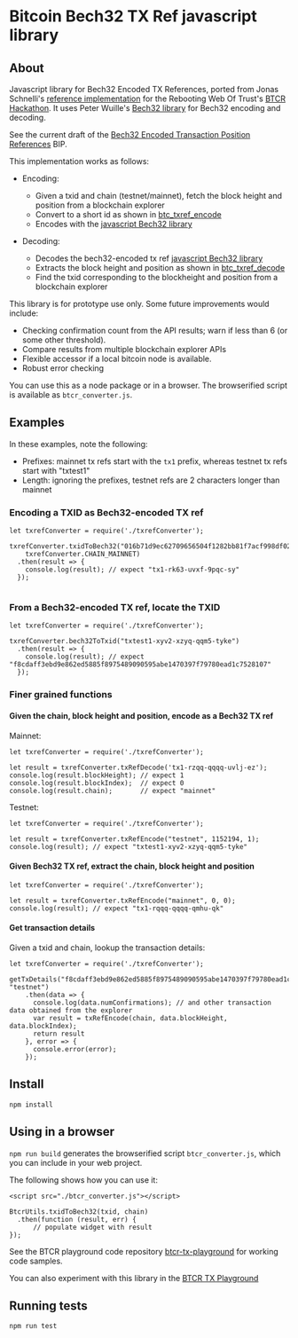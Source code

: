 # Bitcoin Bech32 TX Ref javascript library

## About

Javascript library for Bech32 Encoded TX References, ported from Jonas Schnelli's [reference implementation](https://github.com/jonasschnelli/bitcoin_txref_code) for the Rebooting Web Of Trust's [BTCR Hackathon](https://github.com/WebOfTrustInfo/btcr-hackathon). It uses Peter Wuille's [Bech32 library](https://github.com/sipa/bech32) for Bech32 encoding and decoding.

See the current draft of the [Bech32 Encoded Transaction Position References](https://github.com/veleslavs/bips/blob/c83837536d6629f754ce5a88bbe245e0a615e76e/bip-XXXX-Bech32_Encoded_Transaction_Position_References.mediawiki) BIP. 

This implementation works as follows:

- Encoding: 
  - Given a txid and chain (testnet/mainnet), fetch the block height and position from a blockchain explorer
  - Convert to a short id as shown in [btc_txref_encode](https://github.com/jonasschnelli/bitcoin_txref_code/blob/master/ref/c/txref_code.c)
  - Encodes with the [javascript Bech32 library](https://github.com/sipa/bech32)

- Decoding: 
  - Decodes the bech32-encoded tx ref [javascript Bech32 library](https://github.com/sipa/bech32)
  - Extracts the block height and position as shown in [btc_txref_decode](https://github.com/jonasschnelli/bitcoin_txref_code/blob/master/ref/c/txref_code.c)
  - Find the txid corresponding to the blockheight and position from a blockchain explorer

This library is for prototype use only. Some future improvements would include:
- Checking confirmation count from the API results; warn if less than 6 (or some other threshold).
- Compare results from multiple blockchain explorer APIs
- Flexible accessor if a local bitcoin node is available.
- Robust error checking

You can use this as a node package or in a browser. The browserified script is available as `btcr_converter.js`.

## Examples

In these examples, note the following:
- Prefixes: mainnet tx refs start with the `tx1` prefix, whereas testnet tx refs start with "txtest1"
- Length: ignoring the prefixes, testnet refs are 2 characters longer than mainnet

### Encoding a TXID as Bech32-encoded TX ref

```
let txrefConverter = require('./txrefConverter');

txrefConverter.txidToBech32("016b71d9ec62709656504f1282bb81f7acf998df025e54bd68ea33129d8a425b", 
    txrefConverter.CHAIN_MAINNET)
  .then(result => {
    console.log(result); // expect "tx1-rk63-uvxf-9pqc-sy"
  });
  
```

### From a Bech32-encoded TX ref, locate the TXID

```
let txrefConverter = require('./txrefConverter');

txrefConverter.bech32ToTxid("txtest1-xyv2-xzyq-qqm5-tyke")
  .then(result => {
    console.log(result); // expect "f8cdaff3ebd9e862ed5885f8975489090595abe1470397f79780ead1c7528107"
  });

```

### Finer grained functions 

#### Given the chain, block height and position, encode as a Bech32 TX ref

Mainnet:

```
let txrefConverter = require('./txrefConverter');

let result = txrefConverter.txRefDecode('tx1-rzqq-qqqq-uvlj-ez');
console.log(result.blockHeight); // expect 1
console.log(result.blockIndex);  // expect 0
console.log(result.chain);       // expect "mainnet"

```

Testnet:

```
let txrefConverter = require('./txrefConverter');

let result = txrefConverter.txRefEncode("testnet", 1152194, 1);
console.log(result); // expect "txtest1-xyv2-xzyq-qqm5-tyke"
```

#### Given Bech32 TX ref, extract the chain, block height and position

```
let txrefConverter = require('./txrefConverter');

let result = txrefConverter.txRefEncode("mainnet", 0, 0);
console.log(result); // expect "tx1-rqqq-qqqq-qmhu-qk"
```

#### Get transaction details

Given a txid and chain, lookup the transaction details:

```
let txrefConverter = require('./txrefConverter');

getTxDetails("f8cdaff3ebd9e862ed5885f8975489090595abe1470397f79780ead1c7528107", "testnet")
    .then(data => {
      console.log(data.numConfirmations); // and other transaction data obtained from the explorer
      var result = txRefEncode(chain, data.blockHeight, data.blockIndex);
      return result
    }, error => {
      console.error(error);
    });

```

## Install

```
npm install

```
## Using in a browser

`npm run build` generates the browserified script `btcr_converter.js`, which you can include in your web project.

The following shows how you can use it: 

```
<script src="./btcr_converter.js"></script>

BtcrUtils.txidToBech32(txid, chain)
  .then(function (result, err) {
      // populate widget with result
});
```

See the BTCR playground code repository [btcr-tx-playground](https://github.com/WebOfTrustInfo/btcr-tx-playground.github.io) for working code samples. 

You can also experiment with this library in the [BTCR TX Playground](https://weboftrustinfo.github.io/btcr-tx-playground.github.io/)

## Running tests

```
npm run test
```
